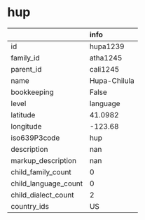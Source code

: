 # hup
|                      | info         |
|:---------------------|:-------------|
| id                   | hupa1239     |
| family_id            | atha1245     |
| parent_id            | cali1245     |
| name                 | Hupa-Chilula |
| bookkeeping          | False        |
| level                | language     |
| latitude             | 41.0982      |
| longitude            | -123.68      |
| iso639P3code         | hup          |
| description          | nan          |
| markup_description   | nan          |
| child_family_count   | 0            |
| child_language_count | 0            |
| child_dialect_count  | 2            |
| country_ids          | US           |